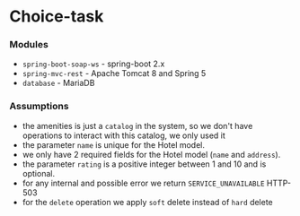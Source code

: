 # Choice-task

### Modules

* `spring-boot-soap-ws` - spring-boot 2.x
* `spring-mvc-rest` - Apache Tomcat 8 and Spring 5
*  `database` - MariaDB 

### Assumptions

* the amenities is just a `catalog` in the system, so we don't have operations to interact with this catalog, we only used it
* the parameter `name` is unique for the Hotel model.
* we only have 2 required fields for the Hotel model (`name` and `address`).
* the parameter `rating` is a positive integer between 1 and 10 and is optional.
* for any internal and possible error we return `SERVICE_UNAVAILABLE` HTTP-503
* for the `delete` operation we apply `soft` delete instead of `hard` delete
